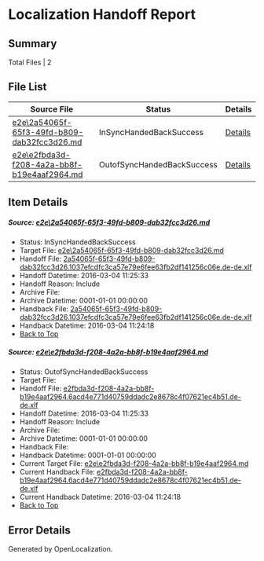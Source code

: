# <a name='report-top'></a> Localization Handoff Report

## Summary
 Total Files | 2

## File List
 Source File | Status | Details 
 ----------- | ------ | ------- 
 [e2e\2a54065f-65f3-49fd-b809-dab32fcc3d26.md](https://github.com/OpenLocalizationTest/oltest/blob/63dd60dfefc13cb9d277dbcb39a948797b55713f/e2e/2a54065f-65f3-49fd-b809-dab32fcc3d26.md) | InSyncHandedBackSuccess | [Details](#0aee4382d2d7be30488c17ed46c92af809ff882b1)
 [e2e\e2fbda3d-f208-4a2a-bb8f-b19e4aaf2964.md](https://github.com/OpenLocalizationTest/oltest/blob/63dd60dfefc13cb9d277dbcb39a948797b55713f/e2e/e2fbda3d-f208-4a2a-bb8f-b19e4aaf2964.md) | OutofSyncHandedBackSuccess | [Details](#2e3470ffd14adb84efedf0f2dfa6c4d907fb53c82)

## Item Details
##### <a name='0aee4382d2d7be30488c17ed46c92af809ff882b1'></a> Source: [e2e\2a54065f-65f3-49fd-b809-dab32fcc3d26.md](https://github.com/OpenLocalizationTest/oltest/blob/63dd60dfefc13cb9d277dbcb39a948797b55713f/e2e/2a54065f-65f3-49fd-b809-dab32fcc3d26.md)
* Status: InSyncHandedBackSuccess
* Target File: [e2e\2a54065f-65f3-49fd-b809-dab32fcc3d26.md](https://github.com/OpenLocalizationTestOrg/oltest.de-de/blob/6f1fa8ed002df4d5a7185d7b3dc1fdf4ea14e560/e2e/2a54065f-65f3-49fd-b809-dab32fcc3d26.md)
* Handoff File: [2a54065f-65f3-49fd-b809-dab32fcc3d26.1037efcdfc3ca57e79e6fee63fb2df141256c06e.de-de.xlf](https://github.com/OpenLocalizationTestOrg/olhandoff/blob/4b4750067ca75e4b405a3a4dab2352bd8d529598/ol-handoff/OpenLocalizationTestOrg/oltest.de-de/qimu/mt/2a54065f-65f3-49fd-b809-dab32fcc3d26.1037efcdfc3ca57e79e6fee63fb2df141256c06e.de-de.xlf)
* Handoff Datetime: 2016-03-04 11:25:33
* Handoff Reason: Include
* Archive File: 
* Archive Datetime: 0001-01-01 00:00:00
* Handback File: [2a54065f-65f3-49fd-b809-dab32fcc3d26.1037efcdfc3ca57e79e6fee63fb2df141256c06e.de-de.xlf](https://github.com/OpenLocalizationTestOrg/olhandback/blob/73efb3e3df3b419a089ae6d1aee46f6824ebfbc5/ol-handback/OpenLocalizationTestOrg/oltest.de-de/qimu/ht/2a54065f-65f3-49fd-b809-dab32fcc3d26.1037efcdfc3ca57e79e6fee63fb2df141256c06e.de-de.xlf)
* Handback Datetime: 2016-03-04 11:24:18
* [Back to Top](#report-top)

##### <a name='2e3470ffd14adb84efedf0f2dfa6c4d907fb53c82'></a> Source: [e2e\e2fbda3d-f208-4a2a-bb8f-b19e4aaf2964.md](https://github.com/OpenLocalizationTest/oltest/blob/63dd60dfefc13cb9d277dbcb39a948797b55713f/e2e/e2fbda3d-f208-4a2a-bb8f-b19e4aaf2964.md)
* Status: OutofSyncHandedBackSuccess
* Target File: 
* Handoff File: [e2fbda3d-f208-4a2a-bb8f-b19e4aaf2964.6acd4e771d40759ddadc2e8678c4f07621ec4b51.de-de.xlf](https://github.com/OpenLocalizationTestOrg/olhandoff/blob/4b4750067ca75e4b405a3a4dab2352bd8d529598/ol-handoff/OpenLocalizationTestOrg/oltest.de-de/qimu/mt/e2fbda3d-f208-4a2a-bb8f-b19e4aaf2964.6acd4e771d40759ddadc2e8678c4f07621ec4b51.de-de.xlf)
* Handoff Datetime: 2016-03-04 11:25:33
* Handoff Reason: Include
* Archive File: 
* Archive Datetime: 0001-01-01 00:00:00
* Handback File: 
* Handback Datetime: 0001-01-01 00:00:00
* Current Target File: [e2e\e2fbda3d-f208-4a2a-bb8f-b19e4aaf2964.md](https://github.com/OpenLocalizationTestOrg/oltest.de-de/blob/6f1fa8ed002df4d5a7185d7b3dc1fdf4ea14e560/e2e/e2fbda3d-f208-4a2a-bb8f-b19e4aaf2964.md)
* Current Handback File: [e2fbda3d-f208-4a2a-bb8f-b19e4aaf2964.6acd4e771d40759ddadc2e8678c4f07621ec4b51.de-de.xlf](https://github.com/OpenLocalizationTestOrg/olhandback/blob/73efb3e3df3b419a089ae6d1aee46f6824ebfbc5/ol-handback/OpenLocalizationTestOrg/oltest.de-de/qimu/ht/e2fbda3d-f208-4a2a-bb8f-b19e4aaf2964.6acd4e771d40759ddadc2e8678c4f07621ec4b51.de-de.xlf)
* Current Handback Datetime: 2016-03-04 11:24:18
* [Back to Top](#report-top)


## Error Details

Generated by OpenLocalization.

